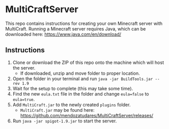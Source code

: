 ﻿# MultiCraftServer
This repo contains instructions for creating your own Minecraft server with MultiCraft. Running a Minecraft server requires Java, which can be downloaded here: https://www.java.com/en/download/

## Instructions
1. Clone or download the ZIP of this repo onto the machine which will host the server.
    * If downloaded, unzip and move folder to proper location.
2. Open the folder in your terminal and run `java -jar BuildTools.jar --rev 1.9`
3. Wait for the setup to complete (this may take some time).
4. Find the new `eula.txt` file in the folder and change `eula=false` to `eula=true`.
5. Add `MultiCraft.jar` to the newly created `plugins` folder.
    * `MultiCraft.jar` may be found here: https://github.com/mendozatudares/MultiCraftServer/releases/
6. Run `java -jar spigot-1.9.jar` to start the server.
